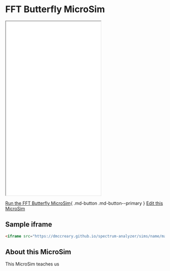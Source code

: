 # FFT Butterfly MicroSim

<iframe src="main.html" height="550" scrolling="no"></iframe>

<!--
![Image Name](./image.png){ width="400" }
-->

[Run the FFT Butterfly MicroSim](main.html){ .md-button .md-button--primary }
[Edit this MicroSim](https://editor.p5js.org/dmccreary/sketches/EcncCVQvb)

## Sample iframe

```html
<iframe src="https://dmccreary.github.io/spectrum-analyzer/sims/name/main.html" height="550"  scrolling="no"></iframe>
```

## About this MicroSim

This MicroSim teaches us